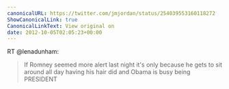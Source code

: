 ```yaml
---
canonicalURL: https://twitter.com/jmjordan/status/254039553160118272
ShowCanonicalLink: true
CanonicalLinkText: View original on
date: 2012-10-05T02:05:23+00:00
---
```

RT @lenadunham:
> If Romney seemed more alert last night it's only because he gets to sit around all day having his hair did and Obama is busy being PRESIDENT